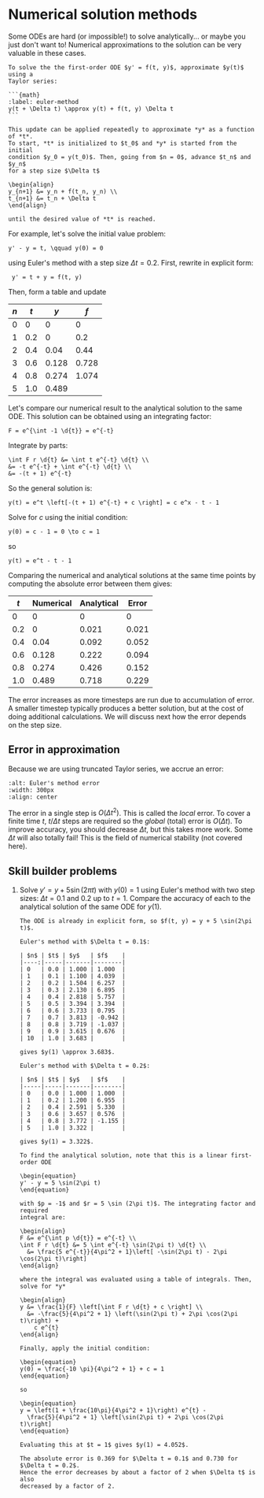 # Numerical solution methods

Some ODEs are hard (or impossible!) to solve analytically... or maybe you just
don't want to! Numerical approximations to the solution can be very valuable in
these cases.

````{topic} Euler's method
To solve the the first-order ODE $y' = f(t, y)$, approximate $y(t)$ using a
Taylor series:

```{math}
:label: euler-method
y(t + \Delta t) \approx y(t) + f(t, y) \Delta t
```

This update can be applied repeatedly to approximate *y* as a function of *t*.
To start, *t* is initialized to $t_0$ and *y* is started from the initial
condition $y_0 = y(t_0)$. Then, going from $n = 0$, advance $t_n$ and $y_n$
for a step size $\Delta t$

\begin{align}
y_{n+1} &= y_n + f(t_n, y_n) \\
t_{n+1} &= t_n + \Delta t
\end{align}

until the desired value of *t* is reached.
````

For example, let's solve the initial value problem:

```{math}
y' - y = t, \qquad y(0) = 0
```

using Euler's method with a step size $\Delta t = 0.2$. First, rewrite in
explicit form:

```{math}
 y' = t + y = f(t, y)
```

Then, form a table and update

|  $n$ |  $t$   | $y$    | $f$      |
|------|--------|--------|----------|
| 0    | 0      | 0      | 0        |
| 1    | 0.2    | 0      | 0.2      |
| 2    | 0.4    | 0.04   | 0.44     |
| 3    | 0.6    | 0.128  | 0.728    |
| 4    | 0.8    | 0.274  | 1.074    |
| 5    | 1.0    | 0.489  |          |

Let's compare our numerical result to the analytical solution to the same ODE.
This solution can be obtained using an integrating factor:

```{math}
F = e^{\int -1 \d{t}} = e^{-t}
```

Integrate by parts:

```{math}
\int F r \d{t} &= \int t e^{-t} \d{t} \\
&= -t e^{-t} + \int e^{-t} \d{t} \\
&= -(t + 1) e^{-t}
```

So the general solution is:

```{math}
y(t) = e^t \left[-(t + 1) e^{-t} + c \right] = c e^x - t - 1
```

Solve for *c* using the initial condition:

```{math}
y(0) = c - 1 = 0 \to c = 1
```

so

```{math}
y(t) = e^t - t - 1
```

Comparing the numerical and analytical solutions at the same time points by
computing the absolute error between them gives:

 |  $t$   | Numerical | Analytical  | Error |
 |--------|-----------|-------------|-------|
 | 0      | 0         | 0           | 0     |
 | 0.2    | 0         | 0.021       | 0.021 |
 | 0.4    | 0.04      | 0.092       | 0.052 |
 | 0.6    | 0.128     | 0.222       | 0.094 |
 | 0.8    | 0.274     | 0.426       | 0.152 |
 | 1.0    | 0.489     | 0.718       | 0.229 |

The error increases as more timesteps are run due to accumulation of error. A
smaller timestep typically produces a better solution, but at the cost of doing
additional calculations. We will discuss next how the error depends on the step
size.

## Error in approximation

Because we are using truncated Taylor series, we accrue an error:

```{image} ./_images/Euler.png
:alt: Euler's method error
:width: 300px
:align: center
```

The error in a single step is $O(\Delta t^2)$. This is called the *local* error.
To cover a finite time *t*, $t/\Delta t$ steps are required so the *global*
(total) error is $O(\Delta t)$. To improve accuracy, you should decrease $\Delta
t$, but this takes more work. Some $\Delta t$ will also totally fail! This is
the field of numerical stability (not covered here).

## Skill builder problems

1. Solve $y' = y + 5 \sin(2\pi t)$ with $y(0) = 1$ using Euler's method with
   two step sizes: $\Delta t = 0.1$ and 0.2 up to $t = 1$. Compare the accuracy
   of each to the analytical solution of the same ODE for $y(1)$.

   ```{solution}
   The ODE is already in explicit form, so $f(t, y) = y + 5 \sin(2\pi t)$.

   Euler's method with $\Delta t = 0.1$:

   | $n$ | $t$ | $y$   | $f$    |
   |----:|-----|-------|--------|
   | 0   | 0.0 | 1.000 | 1.000  |
   | 1   | 0.1 | 1.100 | 4.039  |
   | 2   | 0.2 | 1.504 | 6.257  |
   | 3   | 0.3 | 2.130 | 6.895  |
   | 4   | 0.4 | 2.818 | 5.757  |
   | 5   | 0.5 | 3.394 | 3.394  |
   | 6   | 0.6 | 3.733 | 0.795  |
   | 7   | 0.7 | 3.813 | -0.942 |
   | 8   | 0.8 | 3.719 | -1.037 |
   | 9   | 0.9 | 3.615 | 0.676  |
   | 10  | 1.0 | 3.683 |        |

   gives $y(1) \approx 3.683$.

   Euler's method with $\Delta t = 0.2$:

   | $n$ | $t$ | $y$   | $f$    |
   |-----|-----|-------|--------|
   | 0   | 0.0 | 1.000 | 1.000  |
   | 1   | 0.2 | 1.200 | 6.955  |
   | 2   | 0.4 | 2.591 | 5.330  |
   | 3   | 0.6 | 3.657 | 0.576  |
   | 4   | 0.8 | 3.772 | -1.155 |
   | 5   | 1.0 | 3.322 |        |

   gives $y(1) = 3.322$.

   To find the analytical solution, note that this is a linear first-order ODE

   \begin{equation}
   y' - y = 5 \sin(2\pi t)
   \end{equation}

   with $p = -1$ and $r = 5 \sin (2\pi t)$. The integrating factor and required
   integral are:

   \begin{align}
   F &= e^{\int p \d{t}} = e^{-t} \\
   \int F r \d{t} &= 5 \int e^{-t} \sin(2\pi t) \d{t} \\
     &= \frac{5 e^{-t}}{4\pi^2 + 1}\left[ -\sin(2\pi t) - 2\pi \cos(2\pi t)\right]
   \end{align}

   where the integral was evaluated using a table of integrals. Then, solve for *y*

   \begin{align}
   y &= \frac{1}{F} \left[\int F r \d{t} + c \right] \\
     &= -\frac{5}{4\pi^2 + 1} \left(\sin(2\pi t) + 2\pi \cos(2\pi t)\right) +
       c e^{t}
   \end{align}

   Finally, apply the initial condition:

   \begin{equation}
   y(0) = \frac{-10 \pi}{4\pi^2 + 1} + c = 1
   \end{equation}

   so

   \begin{equation}
   y = \left(1 + \frac{10\pi}{4\pi^2 + 1}\right) e^{t} -
     \frac{5}{4\pi^2 + 1} \left[\sin(2\pi t) + 2\pi \cos(2\pi t)\right]
   \end{equation}

   Evaluating this at $t = 1$ gives $y(1) = 4.052$.

   The absolute error is 0.369 for $\Delta t = 0.1$ and 0.730 for $\Delta t = 0.2$.
   Hence the error decreases by about a factor of 2 when $\Delta t$ is also
   decreased by a factor of 2.
   ```
